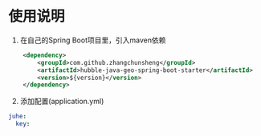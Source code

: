 # 使用说明
1. 在自己的Spring Boot项目里，引入maven依赖
```xml
    <dependency>
        <groupId>com.github.zhangchunsheng</groupId>
        <artifactId>hubble-java-geo-spring-boot-starter</artifactId>
        <version>${version}</version>
    </dependency>
 ```
2. 添加配置(application.yml)
```yml
juhe:
  key:
```







